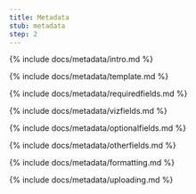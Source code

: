 ```yaml
---
title: Metadata
stub: metadata
step: 2
---
```


{% include docs/metadata/intro.md %}

{% include docs/metadata/template.md %}

{% include docs/metadata/requiredfields.md %}

{% include docs/metadata/vizfields.md %}

{% include docs/metadata/optionalfields.md %}

{% include docs/metadata/otherfields.md %}

{% include docs/metadata/formatting.md %}

{% include docs/metadata/uploading.md %}